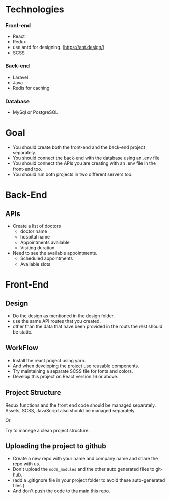 # Technologies

### Front-end
* React
* Redux
* use antd for designing. (https://ant.design/)
* SCSS

### Back-end
* Laravel
* Java
* Redis for caching

### Database
* MySql or PostgreSQL

# Goal

* You should create both the front-end and the back-end project separately.
* You should connect the back-end with the database using an .env file
* You should connect the APIs you are creating with an .env file in the front-end too.
* You should run both projects in two different servers too.

# Back-End
## APIs

* Create a list of doctors
    * doctor name
    * hospital name
    * Appointments available
    * Visiting duration
* Need to see the available appointments.
    * Scheduled appointments
    * Available slots

# Front-End
## Design

* Do the design as mentioned in the design folder.
* use the same API routes that you created.
* other than the data that have been provided in the routs the rest should be static.

## WorkFlow

* Install the react project using yarn.
* And when developing the project use reusable components.
* Try maintaining a separate SCSS file for fonts and colors.
* Develop this project on React version 16 or above.

## Project Structure

Redux functions and the front end code should be managed separately.
Assets, SCSS, JavaScript also should be managed separately.

Or

Try to manege a clean project structure.

## Uploading the project to github

* Create a new repo with your name and company name and share the repo with us.
* Don't upload the `node_modules` and the other auto generated files to git-hub.
* (add a .gitIgnore file in your project folder to avoid these auto-generated files.)
* And don't push the code to tha main this repo.